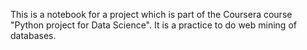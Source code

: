 This is a notebook for a project which is part of the Coursera course "Python project for Data Science". It is a practice to do web mining of databases. 
